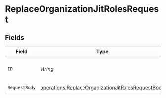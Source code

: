 # ReplaceOrganizationJitRolesRequest


## Fields

| Field                                                                                                                  | Type                                                                                                                   | Required                                                                                                               | Description                                                                                                            |
| ---------------------------------------------------------------------------------------------------------------------- | ---------------------------------------------------------------------------------------------------------------------- | ---------------------------------------------------------------------------------------------------------------------- | ---------------------------------------------------------------------------------------------------------------------- |
| `ID`                                                                                                                   | *string*                                                                                                               | :heavy_check_mark:                                                                                                     | The unique identifier of the organization.                                                                             |
| `RequestBody`                                                                                                          | [operations.ReplaceOrganizationJitRolesRequestBody](../../models/operations/replaceorganizationjitrolesrequestbody.md) | :heavy_check_mark:                                                                                                     | N/A                                                                                                                    |